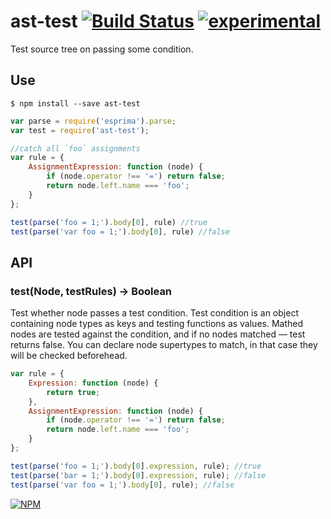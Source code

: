 # ast-test [![Build Status](https://travis-ci.org/dfcreative/ast-test.svg?branch=master)](https://travis-ci.org/dfcreative/ast-test) [![experimental](http://badges.github.io/stability-badges/dist/experimental.svg)](http://github.com/badges/stability-badges)

Test source tree on passing some condition.


## Use

`$ npm install --save ast-test`

```js
var parse = require('esprima').parse;
var test = require('ast-test');

//catch all `foo` assignments
var rule = {
	AssignmentExpression: function (node) {
		if (node.operator !== '=') return false;
		return node.left.name === 'foo';
	}
};

test(parse('foo = 1;').body[0], rule) //true
test(parse('var foo = 1;').body[0], rule) //false
```


## API

### test(Node, testRules) → Boolean

Test whether node passes a test condition. Test condition is an object containing node types as keys and testing functions as values. Mathed nodes are tested against the condition, and if no nodes matched — test returns false. You can declare node supertypes to match, in that case they will be checked beforehead.

```js
var rule = {
	Expression: function (node) {
		return true;
	},
	AssignmentExpression: function (node) {
		if (node.operator !== '=') return false;
		return node.left.name === 'foo';
	}
};

test(parse('foo = 1;').body[0].expression, rule); //true
test(parse('bar = 1;').body[0].expression, rule); //false
test(parse('var foo = 1;').body[0], rule); //false
```


[![NPM](https://nodei.co/npm/ast-test.png?downloads=true&downloadRank=true&stars=true)](https://nodei.co/npm/ast-test/)